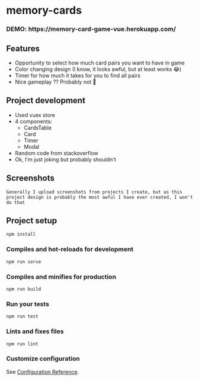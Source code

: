 # memory-cards

<h3>DEMO: https://memory-card-game-vue.herokuapp.com/</h3>

## Features
- Opportunity to select how much card pairs you want to have in game
- Color changing design (I know, it looks awful, but at least works 😂)
- Timer for how much it takes for you to find all pairs
- Nice gameplay ?? Probably not 🙂

## Project development
- Used vuex store
- 4 components:
  - CardsTable
  - Card
  - Timer
  - Modal
- Random code from stackoverflow
- Ok, I'm just joking but probably shouldn't

## Screenshots
```
Generally I upload screenshots from projects I create, but as this project design is probably the most awful I have ever created, I won't do that
```

## Project setup
```
npm install
```

### Compiles and hot-reloads for development
```
npm run serve
```

### Compiles and minifies for production
```
npm run build
```

### Run your tests
```
npm run test
```

### Lints and fixes files
```
npm run lint
```

### Customize configuration
See [Configuration Reference](https://cli.vuejs.org/config/).
